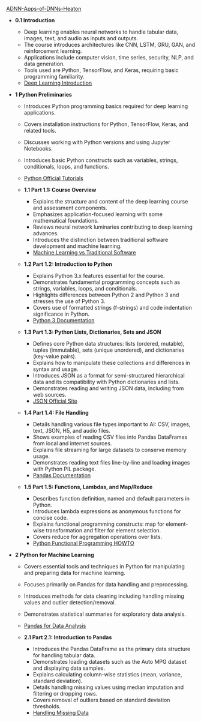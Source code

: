 [ADNN-Apps-of-DNNs-Heaton](ADNN-Apps-of-DNNs-Heaton.best.png)

- **0.1 Introduction**  
  - Deep learning enables neural networks to handle tabular data, images, text, and audio as inputs and outputs.  
  - The course introduces architectures like CNN, LSTM, GRU, GAN, and reinforcement learning.  
  - Applications include computer vision, time series, security, NLP, and data generation.  
  - Tools used are Python, TensorFlow, and Keras, requiring basic programming familiarity.  
  - [Deep Learning Introduction](https://en.wikipedia.org/wiki/Deep_learning)  

- **1 Python Preliminaries**  
  - Introduces Python programming basics required for deep learning applications.  
  - Covers installation instructions for Python, TensorFlow, Keras, and related tools.  
  - Discusses working with Python versions and using Jupyter Notebooks.  
  - Introduces basic Python constructs such as variables, strings, conditionals, loops, and functions.  
  - [Python Official Tutorials](https://docs.python.org/3/tutorial/)  

  - **1.1 Part 1.1: Course Overview**  
    - Explains the structure and content of the deep learning course and assessment components.  
    - Emphasizes application-focused learning with some mathematical foundations.  
    - Reviews neural network luminaries contributing to deep learning advances.  
    - Introduces the distinction between traditional software development and machine learning.  
    - [Machine Learning vs Traditional Software](https://developers.google.com/machine-learning/crash-course/ml-intro)  

  - **1.2 Part 1.2: Introduction to Python**  
    - Explains Python 3.x features essential for the course.  
    - Demonstrates fundamental programming concepts such as strings, variables, loops, and conditionals.  
    - Highlights differences between Python 2 and Python 3 and stresses the use of Python 3.  
    - Covers use of formatted strings (f-strings) and code indentation significance in Python.  
    - [Python 3 Documentation](https://docs.python.org/3/)  

  - **1.3 Part 1.3: Python Lists, Dictionaries, Sets and JSON**  
    - Defines core Python data structures: lists (ordered, mutable), tuples (immutable), sets (unique unordered), and dictionaries (key-value pairs).  
    - Explains how to manipulate these collections and differences in syntax and usage.  
    - Introduces JSON as a format for semi-structured hierarchical data and its compatibility with Python dictionaries and lists.  
    - Demonstrates reading and writing JSON data, including from web sources.  
    - [JSON Official Site](https://www.json.org/json-en.html)  

  - **1.4 Part 1.4: File Handling**  
    - Details handling various file types important to AI: CSV, images, text, JSON, H5, and audio files.  
    - Shows examples of reading CSV files into Pandas DataFrames from local and internet sources.  
    - Explains file streaming for large datasets to conserve memory usage.  
    - Demonstrates reading text files line-by-line and loading images with Python PIL package.  
    - [Pandas Documentation](https://pandas.pydata.org/docs/)  

  - **1.5 Part 1.5: Functions, Lambdas, and Map/Reduce**  
    - Describes function definition, named and default parameters in Python.  
    - Introduces lambda expressions as anonymous functions for concise code.  
    - Explains functional programming constructs: map for element-wise transformation and filter for element selection.  
    - Covers reduce for aggregation operations over lists.  
    - [Python Functional Programming HOWTO](https://docs.python.org/3/howto/functional.html)  

- **2 Python for Machine Learning**  
  - Covers essential tools and techniques in Python for manipulating and preparing data for machine learning.  
  - Focuses primarily on Pandas for data handling and preprocessing.  
  - Introduces methods for data cleaning including handling missing values and outlier detection/removal.  
  - Demonstrates statistical summaries for exploratory data analysis.  
  - [Pandas for Data Analysis](https://pandas.pydata.org/pandas-docs/stable/user_guide/index.html)  

  - **2.1 Part 2.1: Introduction to Pandas**  
    - Introduces the Pandas DataFrame as the primary data structure for handling tabular data.  
    - Demonstrates loading datasets such as the Auto MPG dataset and displaying data samples.  
    - Explains calculating column-wise statistics (mean, variance, standard deviation).  
    - Details handling missing values using median imputation and filtering or dropping rows.  
    - Covers removal of outliers based on standard deviation thresholds.  
    - [Handling Missing Data](https://pandas.pydata.org/pandas-docs/stable/user_guide/missing_data.html)
